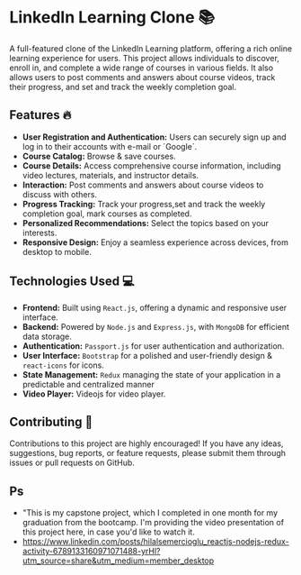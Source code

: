 # LinkedIn Learning Clone 📚

A full-featured clone of the LinkedIn Learning platform, offering a rich online learning experience for users. This project allows individuals to discover, enroll in, and complete a wide range of courses in various fields. It also allows users to post comments and answers about course videos, track their progress, and  set and track the weekly completion goal.

## Features 🔥

- **User Registration and Authentication:** Users can securely sign up and log in to their accounts with e-mail or ´Google´.
- **Course Catalog:** Browse & save courses.
- **Course Details:** Access comprehensive course information, including video lectures, materials, and instructor details.
- **Interaction:** Post comments and answers about course videos to discuss with others.
- **Progress Tracking:** Track your progress,set and track the weekly completion goal, mark courses as completed.
- **Personalized Recommendations:** Select the topics based on your interests.
- **Responsive Design:** Enjoy a seamless experience across devices, from desktop to mobile.

## Technologies Used 💻

- **Frontend:** Built using `React.js`, offering a dynamic and responsive user interface.
- **Backend:** Powered by `Node.js` and `Express.js`, with `MongoDB` for efficient data storage.
- **Authentication:** `Passport.js` for user authentication and authorization.
- **User Interface:** `Bootstrap` for a polished and user-friendly design & `react-icons` for icons.
- **State Management:** `Redux` managing the state of your application in a predictable and centralized manner
- **Video Player:** Videojs for video player.

## Contributing 🤝

Contributions to this project are highly encouraged! If you have any ideas, suggestions, bug reports, or feature requests, please submit them through issues or pull requests on GitHub.

## Ps
- "This is my capstone project, which I completed in one month for my graduation from the bootcamp. I'm providing the video presentation of this project here, in case you'd like to watch it.
- https://www.linkedin.com/posts/hilalsemercioglu_reactjs-nodejs-redux-activity-6789133160971071488-yrHl?utm_source=share&utm_medium=member_desktop
